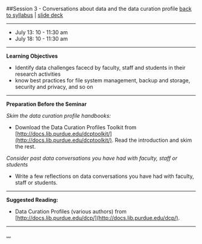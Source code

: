 ##Session 3 - Conversations about data and the data curation profile 
[back to syllabus](syllabus.md)  |  [slide deck](slides/slides03.html)

---

* July 13: 10 - 11:30 am 
* July 18: 10 - 11:30 am

---

**Learning Objectives**  

- Identify data challenges facecd by faculty, staff and students in their research activities
- know best practices for file system management, backup and storage, security and privacy, and so on

---

**Preparation Before the Seminar**  

_Skim the data curation profile handbooks:_

*  Download the Data Curation Profiles Toolkit from [http://docs.lib.purdue.edu/dcptoolkit/](http://docs.lib.purdue.edu/dcptoolkit/). Read the introduction and skim the rest.

_Consider past data conversations you have had with faculty, staff or students_

* Write a few reflections on data conversations you have had with faculty, staff or students.

---

**Suggested Reading:**  

-   Data Curation Profiles (various authors) from [http://docs.lib.purdue.edu/dcp/](http://docs.lib.purdue.edu/dcp/).

---

[...](lessons/lesson03.md)
